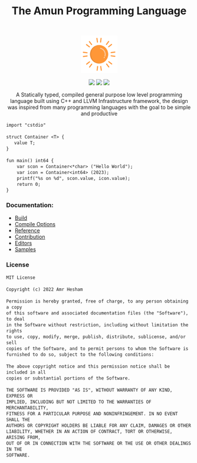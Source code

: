 <h1 align="center">The Amun Programming Language</h1></br>

<p align="center">
<img src="media/logo.svg" width="20%" height="20%"/>
</p>

<p align="center">
  <a target="_blank" href="https://github.com/amrdeveloper/amun/actions/workflows/docs.yml"><img src="https://github.com/amrdeveloper/amun/actions/workflows/docs.yaml/badge.svg"></a>
  <a target="_blank" href="https://makeapullrequest.com"><img src="https://img.shields.io/badge/PRs-welcome-brightgreen.svg"></a>
  <a target="_blank" href="./LICENSE.md"><img src="https://img.shields.io/github/license/amrdeveloper/amun"></a>
</p>

<p align="center">
A Statically typed, compiled general purpose low level programming language built using C++ and LLVM Infrastructure framework, the design was inspired from many programming languages with the goal to be simple and productive
</p>

```
import "cstdio"

struct Container <T> {
   value T;
}

fun main() int64 {
    var scon = Container<*char> ("Hello World");
    var icon = Container<int64> (2023);
    printf("%s on %d", scon.value, icon.value);
    return 0;
}
```

### Documentation:
  - [Build](https://amrdeveloper.github.io/amun/build/)
  - [Compile Options](https://amrdeveloper.github.io/amun/compiler_options/)
  - [Reference](https://amrdeveloper.github.io/amun/)
  - [Contribution](https://amrdeveloper.github.io/amun/contribution/)
  - [Editors](editors)
  - [Samples](samples)

### License
```
MIT License

Copyright (c) 2022 Amr Hesham

Permission is hereby granted, free of charge, to any person obtaining a copy
of this software and associated documentation files (the "Software"), to deal
in the Software without restriction, including without limitation the rights
to use, copy, modify, merge, publish, distribute, sublicense, and/or sell
copies of the Software, and to permit persons to whom the Software is
furnished to do so, subject to the following conditions:

The above copyright notice and this permission notice shall be included in all
copies or substantial portions of the Software.

THE SOFTWARE IS PROVIDED "AS IS", WITHOUT WARRANTY OF ANY KIND, EXPRESS OR
IMPLIED, INCLUDING BUT NOT LIMITED TO THE WARRANTIES OF MERCHANTABILITY,
FITNESS FOR A PARTICULAR PURPOSE AND NONINFRINGEMENT. IN NO EVENT SHALL THE
AUTHORS OR COPYRIGHT HOLDERS BE LIABLE FOR ANY CLAIM, DAMAGES OR OTHER
LIABILITY, WHETHER IN AN ACTION OF CONTRACT, TORT OR OTHERWISE, ARISING FROM,
OUT OF OR IN CONNECTION WITH THE SOFTWARE OR THE USE OR OTHER DEALINGS IN THE
SOFTWARE.
```
